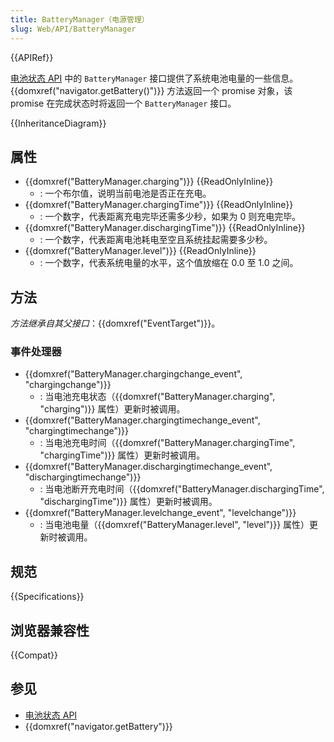 ```yaml
---
title: BatteryManager（电源管理）
slug: Web/API/BatteryManager
---
```

{{APIRef}}

[电池状态 API](/zh-CN/docs/Web/API/Battery_Status_API) 中的 `BatteryManager` 接口提供了系统电池电量的一些信息。{{domxref("navigator.getBattery()")}} 方法返回一个 promise 对象，该 promise 在完成状态时将返回一个 `BatteryManager` 接口。

{{InheritanceDiagram}}

## 属性

- {{domxref("BatteryManager.charging")}} {{ReadOnlyInline}}
  - : 一个布尔值，说明当前电池是否正在充电。
- {{domxref("BatteryManager.chargingTime")}} {{ReadOnlyInline}}
  - : 一个数字，代表距离充电完毕还需多少秒，如果为 0 则充电完毕。
- {{domxref("BatteryManager.dischargingTime")}} {{ReadOnlyInline}}
  - : 一个数字，代表距离电池耗电至空且系统挂起需要多少秒。
- {{domxref("BatteryManager.level")}} {{ReadOnlyInline}}
  - : 一个数字，代表系统电量的水平，这个值放缩在 0.0 至 1.0 之间。

## 方法

_方法继承自其父接口_：{{domxref("EventTarget")}}。

### 事件处理器

- {{domxref("BatteryManager.chargingchange_event", "chargingchange")}}
  - : 当电池充电状态（{{domxref("BatteryManager.charging", "charging")}} 属性）更新时被调用。
- {{domxref("BatteryManager.chargingtimechange_event", "chargingtimechange")}}
  - : 当电池充电时间（{{domxref("BatteryManager.chargingTime", "chargingTime")}} 属性）更新时被调用。
- {{domxref("BatteryManager.dischargingtimechange_event", "dischargingtimechange")}}
  - : 当电池断开充电时间（{{domxref("BatteryManager.dischargingTime", "dischargingTime")}} 属性）更新时被调用。
- {{domxref("BatteryManager.levelchange_event", "levelchange")}}
  - : 当电池电量（{{domxref("BatteryManager.level", "level")}} 属性）更新时被调用。

## 规范

{{Specifications}}

## 浏览器兼容性

{{Compat}}

## 参见

- [电池状态 API](/zh-CN/docs/Web/API/Battery_Status_API)
- {{domxref("navigator.getBattery")}}
